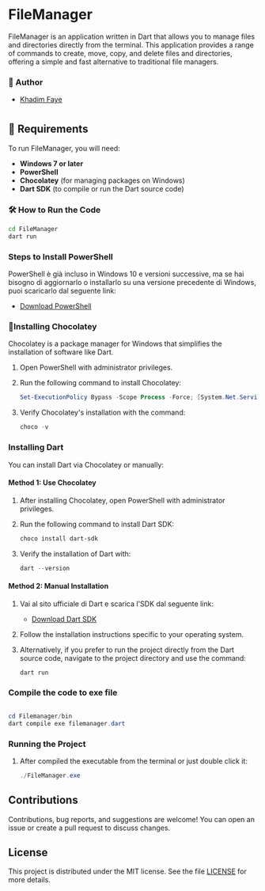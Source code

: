 # FileManager

FileManager is an application written in Dart that allows you to manage files and directories directly from the terminal. This application provides a range of commands to create, move, copy, and delete files and directories, offering a simple and fast alternative to traditional file managers.

### 👤 Author
- [Khadim Faye](https://github.com/khadimFaye)

#

## 🔧 Requirements

To run FileManager, you will need:

- **Windows 7 or later**
- **PowerShell**
- **Chocolatey** (for managing packages on Windows)
- **Dart SDK** (to compile or run the Dart source code)

### 🛠️ How to Run the Code
```bash
cd FileManager
dart run 

```

### Steps to Install PowerShell

PowerShell è già incluso in Windows 10 e versioni successive, ma se hai bisogno di aggiornarlo o installarlo su una versione precedente di Windows, puoi scaricarlo dal seguente link:

- [Download PowerShell](https://github.com/khadimFaye/DartProjects/tree/master/FileManager/filemanager.exe)

### 🍫Installing Chocolatey
Chocolatey is a package manager for Windows that simplifies the installation of software like Dart.

1. Open PowerShell with administrator privileges.

2. Run the following command to install Chocolatey:

    ```powershell
    Set-ExecutionPolicy Bypass -Scope Process -Force; [System.Net.ServicePointManager]::SecurityProtocol = [System.Net.ServicePointManager]::SecurityProtocol -bor 3072; iex ((New-Object System.Net.WebClient).DownloadString('https://chocolatey.org/install.ps1'))
    ```

3. Verify Chocolatey's installation with the command:

    ```powershell
    choco -v
    ```

### Installing Dart

You can install Dart via Chocolatey or manually:

#### Method 1: Use Chocolatey

1. After installing Chocolatey, open PowerShell with administrator privileges.
2. Run the following command to install Dart SDK:

    ```powershell
    choco install dart-sdk
    ```

3. Verify the installation of Dart with:

    ```powershell
    dart --version
    ```

#### Method 2: Manual Installation

1. Vai al sito ufficiale di Dart e scarica l'SDK dal seguente link:

    - [Download Dart SDK](https://dart.dev/get-dart)

2. Follow the installation instructions specific to your operating system.


2. Alternatively, if you prefer to run the project directly from the Dart source code, navigate to the project directory and use the command:

    ```bash
    dart run
    ```

### Compile the code to exe file
 ```powershell

cd Filemanager/bin
dart compile exe filemanager.dart
```
### Running the Project

1. After compiled the executable from the terminal or just double click it:
   
    ```powershell
    ./FileManager.exe
    ```

## Contributions

Contributions, bug reports, and suggestions are welcome! You can open an issue or create a pull request to discuss changes.

## License

This project is distributed under the MIT license. See the file [LICENSE](LICENSE) for more details.
